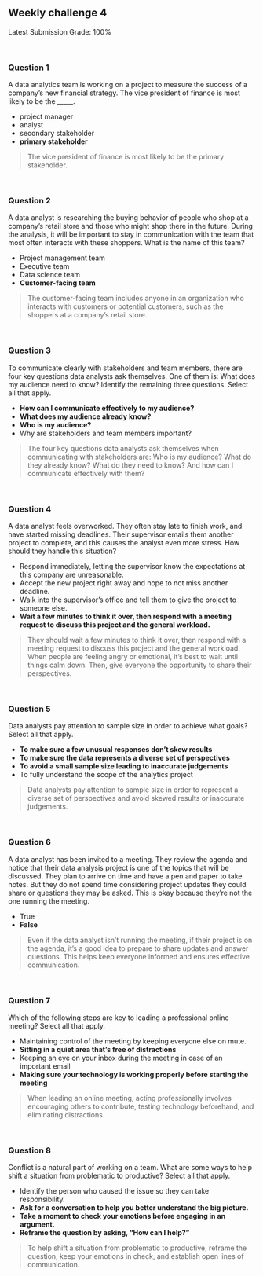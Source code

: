 ## Weekly challenge 4


Latest Submission Grade: 100%

&nbsp;

### Question 1

A data analytics team is working on a project to measure the success of a company’s new financial strategy. The vice president of finance is most likely to be the _____. 

* project manager
* analyst
* secondary stakeholder
* **primary stakeholder**

> The vice president of finance is most likely to be the primary stakeholder.

&nbsp;

### Question 2

A data analyst is researching the buying behavior of people who shop at a company’s retail store and those who might shop there in the future. During the analysis, it will be important to stay in communication with the team that most often interacts with these shoppers. What is the name of this team?

* Project management team
* Executive team
* Data science team
* **Customer-facing team**

> The customer-facing team includes anyone in an organization who interacts with customers or potential customers, such as the shoppers at a company’s retail store.

&nbsp;

### Question 3

To communicate clearly with stakeholders and team members, there are four key questions data analysts ask themselves. One of them is: What does my audience need to know? Identify the remaining three questions. Select all that apply.

* **How can I communicate effectively to my audience?**
* **What does my audience already know?**
* **Who is my audience?**
* Why are stakeholders and team members important?

> The four key questions data analysts ask themselves when communicating with stakeholders are: Who is my audience? What do they already know? What do they need to know? And how can I communicate effectively with them?

&nbsp;

### Question 4

A data analyst feels overworked. They often stay late to finish work, and have started missing deadlines. Their supervisor emails them another project to complete, and this causes the analyst even more stress. How should they handle this situation?

* Respond immediately, letting the supervisor know the expectations at this company are unreasonable.
* Accept the new project right away and hope to not miss another deadline.
* Walk into the supervisor’s office and tell them to give the project to someone else.
* **Wait a few minutes to think it over, then respond with a meeting request to discuss this project and the general workload.**

> They should wait a few minutes to think it over, then respond with a meeting request to discuss this project and the general workload. When people are feeling angry or emotional, it’s best to wait until things calm down. Then, give everyone the opportunity to share their perspectives.

&nbsp;

### Question 5

Data analysts pay attention to sample size in order to achieve what goals? Select all that apply.

* **To make sure a few unusual responses don’t skew results**
* **To make sure the data represents a diverse set of perspectives**
* **To avoid a small sample size leading to inaccurate judgements**
* To fully understand the scope of the analytics project

> Data analysts pay attention to sample size in order to represent a diverse set of perspectives and avoid skewed results or inaccurate judgements.

&nbsp;

### Question 6

A data analyst has been invited to a meeting. They review the agenda and notice that their data analysis project is one of the topics that will be discussed. They plan to arrive on time and have a pen and paper to take notes. But they do not spend time considering project updates they could share or questions they may be asked. This is okay because they’re not the one running the meeting.

* True
* **False**

> Even if the data analyst isn’t running the meeting, if their project is on the agenda, it’s a good idea to prepare to share updates and answer questions. This helps keep everyone informed and ensures effective communication.

&nbsp;

### Question 7

Which of the following steps are key to leading a professional online meeting? Select all that apply.

* Maintaining control of the meeting by keeping everyone else on mute.
* **Sitting in a quiet area that’s free of distractions**
* Keeping an eye on your inbox during the meeting in case of an important email
* **Making sure your technology is working properly before starting the meeting**

> When leading an online meeting, acting professionally involves encouraging others to contribute, testing technology beforehand, and eliminating distractions.

&nbsp;

### Question 8

Conflict is a natural part of working on a team. What are some ways to help shift a situation from problematic to productive? Select all that apply.

* Identify the person who caused the issue so they can take responsibility.
* **Ask for a conversation to help you better understand the big picture.**
* **Take a moment to check your emotions before engaging in an argument.**
* **Reframe the question by asking, “How can I help?”**

> To help shift a situation from problematic to productive, reframe the question, keep your emotions in check, and establish open lines of communication.
